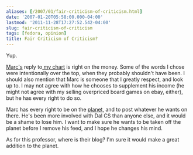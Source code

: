 ```yaml
---
aliases: [/2007/01/fair-criticism-of-criticism.html]
date: '2007-01-20T05:58:00.000-04:00'
lastmod: '2011-11-28T17:27:52.542-04:00'
slug: fair-criticism-of-criticism
tags: [fedora, opinion]
title: Fair Criticism of Criticism?
---
```


Yup.  
  
[Marc's](http://www.lastblogger.com/archives/217) reply to[ my
chart](http://flame.cs.dal.ca/~bowes/blog.cgi/opinion/greedvmeat.html) is
right on the money. Some of the words I chose were intentionally over the top,
when they probably shouldn't have been. I should also mention that Marc is
someone that I greatly respect, and look up to. I may not agree with how he
chooses to supplement his income (he might not agree with my selling
overpriced board games on ebay, either), but he has every right to do so.  
  
Marc has every right to be on the [planet](http://planet.cs.dal.ca), and to
post whatever he wants on there. He's been more involved with Dal CS than
anyone else, and it would be a shame to lose him. I want to make sure he wants
to be taken off the planet before I remove his feed, and I hope he changes his
mind.  
  
As for this professor, where is their blog? I'm sure it would make a great
addition to the planet.

